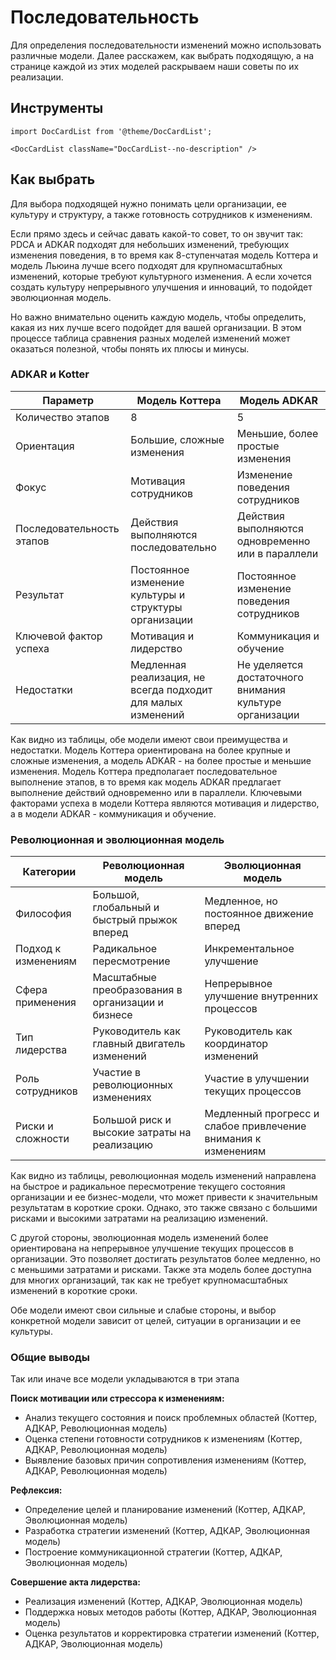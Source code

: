 # Последовательность
Для определения последовательности изменений можно использовать различные модели. Далее расскажем, как выбрать подходящую, а на странице каждой из этих моделей раскрываем наши советы по их реализации.

## Инструменты

```mdx-code-block
import DocCardList from '@theme/DocCardList';

<DocCardList className="DocCardList--no-description" />
```

## Как выбрать
Для выбора подходящей нужно понимать цели организации, ее культуру и структуру, а также готовность сотрудников к изменениям.

Если прямо здесь и сейчас давать какой-то совет, то он звучит так: PDCA и ADKAR подходят для небольших изменений, требующих изменения поведения, в то время как 8-ступенчатая модель Коттера и модель Льюина лучше всего подходят для крупномасштабных изменений, которые требуют культурного изменения. А если хочется создать культуру непрерывного улучшения и инноваций, то подойдет эволюционная модель.

Но важно внимательно оценить каждую модель, чтобы определить, какая из них лучше всего подойдет для вашей организации. В этом процессе таблица сравнения разных моделей изменений может оказаться полезной, чтобы понять их плюсы и минусы.

### ADKAR и Kotter

| Параметр                  | Модель Коттера                                               | Модель ADKAR                                            |
|---------------------------|--------------------------------------------------------------|---------------------------------------------------------|
| Количество этапов         | 8                                                            | 5                                                       |
| Ориентация                | Большие, сложные изменения                                   | Меньшие, более простые изменения                        |
| Фокус                     | Мотивация сотрудников                                        | Изменение поведения сотрудников                         |
| Последовательность этапов | Действия выполняются последовательно                         | Действия выполняются одновременно или в параллели       |
| Результат                 | Постоянное изменение культуры и структуры организации        | Постоянное изменение поведения сотрудников              |
| Ключевой фактор успеха    | Мотивация и лидерство                                        | Коммуникация и обучение                                 |
| Недостатки                | Медленная реализация, не всегда подходит для малых изменений | Не уделяется достаточного внимания культуре организации |

Как видно из таблицы, обе модели имеют свои преимущества и недостатки. Модель Коттера ориентирована на более крупные и сложные изменения, а модель ADKAR - на более простые и меньшие изменения. Модель Коттера предполагает последовательное выполнение этапов, в то время как модель ADKAR предлагает выполнение действий одновременно или в параллели. Ключевыми факторами успеха в модели Коттера являются мотивация и лидерство, а в модели ADKAR - коммуникация и обучение.

### Революционная и эволюционная модель

| Категории           | Революционная модель                              | Эволюционная модель                                           |
|---------------------|---------------------------------------------------|---------------------------------------------------------------|
| Философия           | Большой, глобальный и быстрый прыжок вперед       | Медленное, но постоянное движение вперед                      |
| Подход к изменениям | Радикальное пересмотрение                         | Инкрементальное улучшение                                     |
| Сфера применения    | Масштабные преобразования в организации и бизнесе | Непрерывное улучшение внутренних процессов                    |
| Тип лидерства       | Руководитель как главный двигатель изменений      | Руководитель как координатор изменений                        |
| Роль сотрудников    | Участие в революционных изменениях                | Участие в улучшении текущих процессов                         |
| Риски и сложности   | Большой риск и высокие затраты на реализацию      | Медленный прогресс и слабое привлечение внимания к изменениям |

Как видно из таблицы, революционная модель изменений направлена на быстрое и радикальное пересмотрение текущего состояния организации и ее бизнес-модели, что может привести к значительным результатам в короткие сроки. Однако, это также связано с большими рисками и высокими затратами на реализацию изменений.

С другой стороны, эволюционная модель изменений более ориентирована на непрерывное улучшение текущих процессов в организации. Это позволяет достигать результатов более медленно, но с меньшими затратами и рисками. Также эта модель более доступна для многих организаций, так как не требует крупномасштабных изменений в короткие сроки.

Обе модели имеют свои сильные и слабые стороны, и выбор конкретной модели зависит от целей, ситуации в организации и ее культуры.

### Общие выводы

Так или иначе все модели укладываются в три этапа

**Поиск мотивации или стрессора к изменениям:**
- Анализ текущего состояния и поиск проблемных областей (Коттер, АДКАР, Революционная модель)
- Оценка степени готовности сотрудников к изменениям (Коттер, АДКАР, Революционная модель)
- Выявление базовых причин сопротивления изменениям (Коттер, АДКАР, Революционная модель)

**Рефлексия:**
- Определение целей и планирование изменений (Коттер, АДКАР, Эволюционная модель)
- Разработка стратегии изменений (Коттер, АДКАР, Эволюционная модель)
- Построение коммуникационной стратегии (Коттер, АДКАР, Эволюционная модель)

**Совершение акта лидерства:**
- Реализация изменений (Коттер, АДКАР, Эволюционная модель)
- Поддержка новых методов работы (Коттер, АДКАР, Эволюционная модель)
- Оценка результатов и корректировка стратегии изменений (Коттер, АДКАР, Эволюционная модель)
